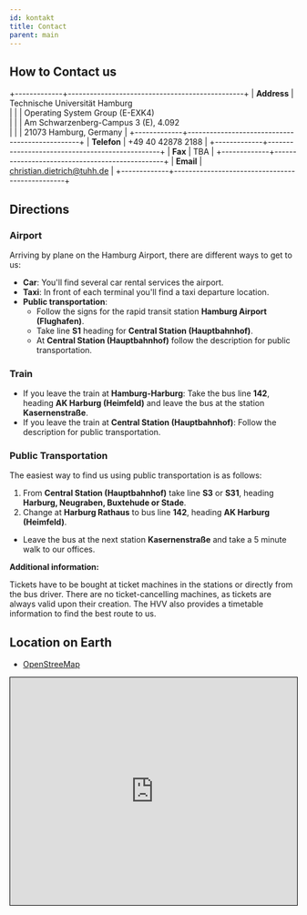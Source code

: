 ```yaml
---
id: kontakt
title: Contact
parent: main
---
```

## How to Contact us

+-------------+------------------------------------------------+
| **Address** | Technische Universität Hamburg</br>            |
|             | Operating System Group (E-EXK4)</br>           |
|             | Am Schwarzenberg-Campus 3 (E), 4.092</br>      |
|             | 21073 Hamburg, Germany                         |
+-------------+------------------------------------------------+
| **Telefon** | +49 40 42878 2188                              |
+-------------+------------------------------------------------+
| **Fax**     | TBA                                            |
+-------------+------------------------------------------------+
| **Email**   | christian.dietrich@tuhh.de                     |
+-------------+------------------------------------------------+


## Directions

### Airport
Arriving by plane on the Hamburg Airport, there are different ways to get to us:

- **Car**: You'll find several car rental services the airport.
- **Taxi**: In front of each terminal you'll find a taxi departure location.
- **Public transportation**:
    - Follow the signs for the rapid transit station **Hamburg Airport (Flughafen)**.
    - Take line **S1** heading for **Central Station (Hauptbahnhof)**.
    - At **Central Station (Hauptbahnhof)** follow the description for public transportation.

### Train
- If you leave the train at **Hamburg-Harburg**:
  Take the bus line **142**, heading **AK Harburg (Heimfeld)** and leave the bus at the station **Kasernenstraße**.
- If you leave the train at **Central Station (Hauptbahnhof)**: Follow the description for public transportation.

###  Public Transportation

The easiest way to find us using public transportation is as follows:

1. From **Central Station (Hauptbahnhof)** take line **S3** or **S31**, heading **Harburg, Neugraben, Buxtehude or Stade**.
2. Change at **Harburg Rathaus** to bus line **142**, heading **AK Harburg (Heimfeld)**.
- Leave the bus at the next station **Kasernenstraße** and take a 5 minute walk to our offices.

**Additional information:**

Tickets have to be bought at ticket machines in the stations or directly from the bus driver. There are no ticket-cancelling machines, as tickets are always valid upon their creation. The HVV also provides a timetable information to find the best route to us.



## Location on Earth

- <a href="https://www.openstreetmap.org/?mlat=53.46262&amp;mlon=9.96884#map=19/53.46262/9.96884">OpenStreeMap</a>

<iframe width="100%" height="400" frameborder="0" scrolling="no" marginheight="0" marginwidth="0" src="https://www.openstreetmap.org/export/embed.html?bbox=9.967885315418245%2C53.46161097919965%2C9.969803094863893%2C53.463626198107434&amp;layer=mapnik&amp;marker=53.46261860061076%2C9.968844205141068" style="border: 1px solid black"></iframe>

